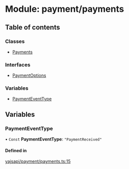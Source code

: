 # Module: payment/payments

## Table of contents

### Classes

- [Payments](../classes/payment_payments.Payments)

### Interfaces

- [PaymentOptions](../interfaces/payment_payments.PaymentOptions)

### Variables

- [PaymentEventType](payment_payments#paymenteventtype)

## Variables

### PaymentEventType

• `Const` **PaymentEventType**: ``"PaymentReceived"``

#### Defined in

[yajsapi/payment/payments.ts:15](https://github.com/golemfactory/yajsapi/blob/2663a15/yajsapi/payment/payments.ts#L15)
